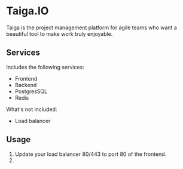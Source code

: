Taiga.IO
=========
Taiga is the project management platform for agile teams who want a beautiful tool to make work truly enjoyable.

Services
--------
Includes the following services:
- Frontend
- Backend
- PostgresSQL
- Redis

What's not included:
- Load balancer

Usage
-----
1. Update your load balancer 80/443 to port 80 of the frontend. 
2. 
